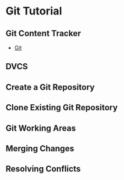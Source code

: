 # Git Tutorial

## Git Content Tracker
- [Git](https://git-scm.com/docs/git/2.22.0)


## DVCS

## Create a Git Repository

## Clone Existing Git Repository

## Git Working Areas

## Merging Changes

## Resolving Conflicts

